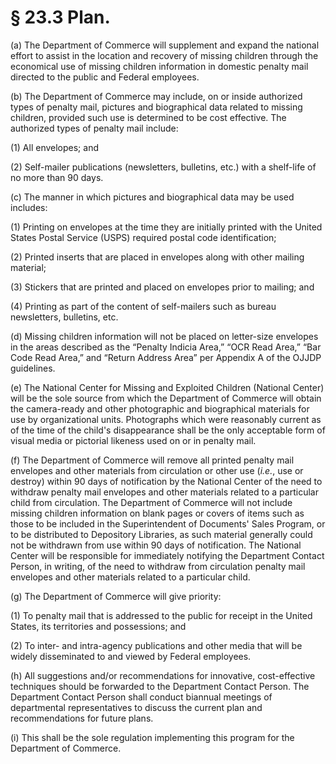 # § 23.3   Plan.

(a) The Department of Commerce will supplement and expand the national effort to assist in the location and recovery of missing children through the economical use of missing children information in domestic penalty mail directed to the public and Federal employees.


(b) The Department of Commerce may include, on or inside authorized types of penalty mail, pictures and biographical data related to missing children, provided such use is determined to be cost effective. The authorized types of penalty mail include:


(1) All envelopes; and


(2) Self-mailer publications (newsletters, bulletins, etc.) with a shelf-life of no more than 90 days.


(c) The manner in which pictures and biographical data may be used includes:


(1) Printing on envelopes at the time they are initially printed with the United States Postal Service (USPS) required postal code identification;


(2) Printed inserts that are placed in envelopes along with other mailing material;


(3) Stickers that are printed and placed on envelopes prior to mailing; and


(4) Printing as part of the content of self-mailers such as bureau newsletters, bulletins, etc. 


(d) Missing children information will not be placed on letter-size envelopes in the areas described as the “Penalty Indicia Area,” “OCR Read Area,” “Bar Code Read Area,” and “Return Address Area” per Appendix A of the OJJDP guidelines. 


(e) The National Center for Missing and Exploited Children (National Center) will be the sole source from which the Department of Commerce will obtain the camera-ready and other photographic and biographical materials for use by organizational units. Photographs which were reasonably current as of the time of the child's disappearance shall be the only acceptable form of visual media or pictorial likeness used on or in penalty mail. 


(f) The Department of Commerce will remove all printed penalty mail envelopes and other materials from circulation or other use (*i.e.*, use or destroy) within 90 days of notification by the National Center of the need to withdraw penalty mail envelopes and other materials related to a particular child from circulation. The Department of Commerce will not include missing children information on blank pages or covers of items such as those to be included in the Superintendent of Documents' Sales Program, or to be distributed to Depository Libraries, as such material generally could not be withdrawn from use within 90 days of notification. The National Center will be responsible for immediately notifying the Department Contact Person, in writing, of the need to withdraw from circulation penalty mail envelopes and other materials related to a particular child. 


(g) The Department of Commerce will give priority: 


(1) To penalty mail that is addressed to the public for receipt in the United States, its territories and possessions; and 


(2) To inter- and intra-agency publications and other media that will be widely disseminated to and viewed by Federal employees. 


(h) All suggestions and/or recommendations for innovative, cost-effective techniques should be forwarded to the Department Contact Person. The Department Contact Person shall conduct biannual meetings of departmental representatives to discuss the current plan and recommendations for future plans. 


(i) This shall be the sole regulation implementing this program for the Department of Commerce. 




